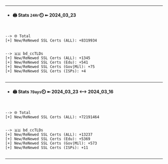 

---
- #### 🖨️ **Stats** `24Hr`⏲️ ➼ 2024_03_23
```console


--> 🌐 Total
[+] New/ReNewed SSL Certs (ALL): +8319934


--> 🇧🇩 bd_ccTLDs
[+] New/ReNewed SSL Certs (ALL): +1345
[+] New/ReNewed SSL Certs (Edu): +541
[+] New/ReNewed SSL Certs (Gov|Mil): +75
[+] New/ReNewed SSL Certs (ISPs): +4


```

---
- #### 🖨️ **Stats** `7Days`⏲️ ➼ 2024_03_23 <--> 2024_03_16
```console


--> 🌐 Total
[+] New/ReNewed SSL Certs (ALL): +72191464


--> 🇧🇩 bd_ccTLDs
[+] New/ReNewed SSL Certs (ALL): +13237
[+] New/ReNewed SSL Certs (Edu): +5369
[+] New/ReNewed SSL Certs (Gov|Mil): +573
[+] New/ReNewed SSL Certs (ISPs): +11


```

---

